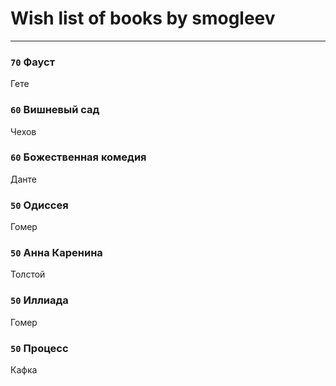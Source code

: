 # Wish list of books by smogleev
---

### `70` Фауст
Гете

### `60` Вишневый сад
Чехов

### `60` Божественная комедия
Данте

### `50` Одиссея
Гомер

### `50` Анна Каренина
Толстой

### `50` Иллиада
Гомер

### `50` Процесс
Кафка

